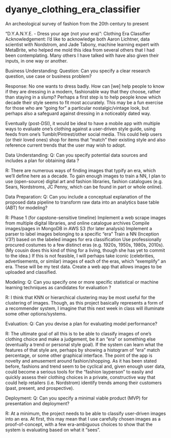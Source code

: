 # dyanye_clothing_era_classifier
An archeological survey of fashion from the 20th century to present

“D.Y.A.N.Y.E. - Dress your age (not your era)”: Clothing Era Classifier
Acknowledgement:
I’d like to acknowledge both Aaron Lichtner, data scientist with Nordstrom, and Jade Tabony, machine learning expert with MetaBrite, who helped me mold this idea from several others that I had been contemplating. Many others I have talked with have also given their inputs, in one way or another.


Business Understanding:
Question: Can you specify a clear research question, use case or business problem?

Response:
No one wants to dress badly. How can [we] help people to know if they are dressing in a modern, fashionable way that they choose, rather than staying in a slump? Perhaps a first step is to help people know which decade their style seems to fit most accurately. This may be a fun exercise for those who are “going for” a particular nostalgic/vintage look, but perhaps also a safeguard against dressing in a noticeably dated way.

Eventually (post-DSI), it would be ideal to have a mobile app with multiple ways to evaluate one’s clothing against a user-driven style guide, using feeds from one’s Tumblr/Pintrest/other social media. This could help users (or their loved ones) shop for items that “match” their existing style and also reference current trends that the user may wish to adopt.


Data Understanding:
Q: Can you specify potential data sources and includes a plan for obtaining data ?

R:
There are numerous ways of finding images that typify an era, which we’ll define here as a decade. To gain enough images to train a NN, I plan to use (open-source) digital art and fashion libraries, fashion catalogues (e.g. Sears, Nordstroms, JC Penny, which can be found in part or whole online).


Data Preparation:
Q: Can you include a conceptual explanation of the proposed data pipeline to transform raw data into an analytics base table (ABT) for modeling?

R: Phase 1 (for capstone-sensitive timeline)
Implement a web scrape images from multiple digital libraries, and online catalogue archives 
Compile images/pages in MongoDB in AWS S3 (for later analysis)
Implement a parser to label images belonging to a specific “era” 
Train a NN (Inception V3?) based on the labeled images for era classification
Use professionally procured costumes to a few distinct eras (e.g. 1920s, 1950s, 1980s, 2010s). (My cousin does this kind of thing for a living, though she has yet to commit to the idea.) If this is not feasible, I will perhaps take iconic (celebrities, advertisements, or similar) images of each of the eras, which “exemplify” an era. These will be my test data.
Create a web app that allows images to be uploaded and classified.


Modeling:
Q: Can you specify one or more specific statistical or machine learning techniques as candidates for evaluation ?

R: I think that KNN or hierarchical clustering may be most useful for the clustering of images. Though, as this project basically represents a form of a recommender system, I imagine that this next week in class will illuminate some other options/systems.


Evaluation:
Q: Can you devise a plan for evaluating model performance?

R: The ultimate goal of all this is to be able to classify images of one’s clothing choice and make a judgement, be it an “era” or something else (eventually a trend or personal style goal). If the system can learn what the features of that style are, perhaps by showing a histogram of “era” match percentage, or some other graphical interface. The point of the app is novelty and amusement around fashion/shopping. As it has been stated before, fashions and trend seem to be cyclical and, given enough user data, could become a serious tools for the “fashion layperson” to easily and quickly assess their clothing choices in a private, constructive way that could help retailers (i.e. Nordstrom) identify trends among their customers (past, present, and prospective).


Deployment:
Q: Can you specify a minimal viable product (MVP) for presentation and deployment?

R: At a minimum, the project needs to be able to classify user-driven images into an era. At first, this may mean that I use carefully chosen images as a proof-of-concept, with a few era-ambiguous choices to show that the system is evaluating based on what it “sees”.

